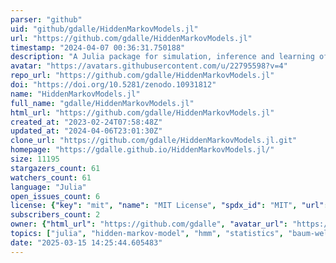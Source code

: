 ```yaml
---
parser: "github"
uid: "github/gdalle/HiddenMarkovModels.jl"
url: "https://github.com/gdalle/HiddenMarkovModels.jl"
timestamp: "2024-04-07 00:36:31.750188"
description: "A Julia package for simulation, inference and learning of Hidden Markov Models."
avatar: "https://avatars.githubusercontent.com/u/22795598?v=4"
repo_url: "https://github.com/gdalle/HiddenMarkovModels.jl"
doi: "https://doi.org/10.5281/zenodo.10931812"
name: "HiddenMarkovModels.jl"
full_name: "gdalle/HiddenMarkovModels.jl"
html_url: "https://github.com/gdalle/HiddenMarkovModels.jl"
created_at: "2023-02-24T07:58:48Z"
updated_at: "2024-04-06T23:01:30Z"
clone_url: "https://github.com/gdalle/HiddenMarkovModels.jl.git"
homepage: "https://gdalle.github.io/HiddenMarkovModels.jl/"
size: 11195
stargazers_count: 61
watchers_count: 61
language: "Julia"
open_issues_count: 6
license: {"key": "mit", "name": "MIT License", "spdx_id": "MIT", "url": "https://api.github.com/licenses/mit", "node_id": "MDc6TGljZW5zZTEz"}
subscribers_count: 2
owner: {"html_url": "https://github.com/gdalle", "avatar_url": "https://avatars.githubusercontent.com/u/22795598?v=4", "login": "gdalle", "type": "User"}
topics: ["julia", "hidden-markov-model", "hmm", "statistics", "baum-welch", "forward-backward", "viterbi", "markov"]
date: "2025-03-15 14:25:44.605483"
---
```

